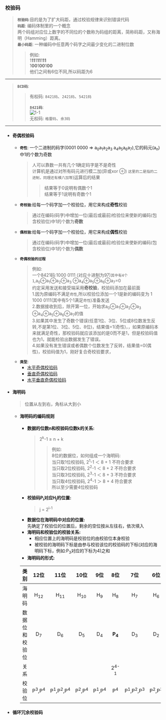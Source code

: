 ### 校验码
  > **`校验码`**:目的是为了扩大码距，通过校验规律来识别错误代码</br>
  **`码距`**: 编码体制里的一个概念</br>
   两个码组对应位上数字的不同位的个数称为码组的距离，简称码距，又称海明（Hamming）距离。</br>
  **`最小码距`**: 一种编码中任意两个码字之间最少变化的二进制位数
  >>例如:</br> 
  1**11**1**11**1**11**</br>
  1**00**1**00**1**00**</br>
  他们之间有6位不同,所以码距为6
  ---
  > **`BCD码`**: </br>
  >> 有权码:</bar>
    `8421码`、`2421码`、`5421码`</br>  
  >> **`8421码`**: </br>
    ![1-1](https://github.com/flysafely/Software-Design-Engineer-Note/blob/master/%E7%AC%AC%E4%B8%80%E7%AB%A0-%E8%AE%A1%E7%AE%97%E6%9C%BA%E7%B3%BB%E7%BB%9F%E7%9F%A5%E8%AF%86/%E6%9C%AC%E7%AB%A0%E5%9B%BE%E4%BE%8B/1-1.jpg)</br>
     无权码:</bar>
    `格雷码`、`余3码`</bar>
  ---
  + #### 奇偶校验码
    + **`奇性`**: 一个二进制的码字(0001 0000 => a<sub>0</sub>a<sub>1</sub>a<sub>2</sub>a<sub>3</sub> a<sub>4</sub>a<sub>5</sub>a<sub>6</sub>a<sub>7</sub>),它的码元(a<sub>n</sub>)中1的个数为奇数
      > 人可以靠数一共有几个1确定码字是不是奇性</br>
      计算机是通过对所有码元进行模二加(异或xor ⊕) `这里的二是指的二进制，同理还有模八加等`)运算后的结果
      >> 结果等于0说明有偶数个1</br>结果等于1说明有奇数个1
    + **`奇校验`**:给每一个码字加一个校验位，用它来构成**奇性**校验
      > 通过在编码(码字)中增加一位(最后或最前)检验位来使新的编码(包含校验位)中1的个数为**奇数**
    + **`偶校验`**:给每一个码字加一个校验位，用它来构成**偶性**校验
      > 通过在编码(码字)中增加一位(最后或最前)检验位来使新的编码(包含校验位)中1的个数为**偶数**
    + **`奇偶校验的过程`**
      > 例如:</br>
      一个8421码:1000 0111 (对应十进制为97)`其中有4个1`,a<sub>0</sub>⊕a<sub>1</sub>⊕a<sub>2</sub>⊕a<sub>3</sub> ⊕a<sub>4</sub>⊕a<sub>5</sub>⊕a<sub>6</sub>⊕a<sub>7</sub>=0</br>
      约定采用发送和接受端采用**奇校验**，校验码添加在最前面</br>
      1.因为原编码不满足`奇性`,所以校验位添加一个1是新的编码变为 1 1000 0111(其中有5个1满足`奇性`)准备发送</br>
      2.数据接收到后，除开第一位，开始求a<sub>0</sub>⊕a<sub>1</sub>⊕a<sub>2</sub>⊕a<sub>3</sub> ⊕a<sub>4</sub>⊕a<sub>5</sub>⊕a<sub>6</sub>⊕a<sub>7</sub>的值</br>
      3.如果其中发生了奇数个错误(任意1位、3位、5位或8位数发生反转,不是第1位、3位、5位、8位)，结果值=1(奇性)，，如果原编码本来就满足奇性，那校验码就应该添加的是0而不是1，但是校验码值也为1，就能检验出数据发生了错误。</br>
      4.如果没有发生错误或者偶数个位数发生了反转，结果值=0(偶性)，校验码值为1，刚好复合奇校验要求，
    + **`类型`**:
      + [水平奇偶校验码](https://baike.baidu.com/item/%E5%A5%87%E5%81%B6%E6%A0%A1%E9%AA%8C%E7%A0%81/4403451#2_2)
      + [垂直奇偶校验码](https://baike.baidu.com/item/%E5%A5%87%E5%81%B6%E6%A0%A1%E9%AA%8C%E7%A0%81/4403451#2_1)
      + [水平垂直奇偶校验码](https://baike.baidu.com/item/%E5%A5%87%E5%81%B6%E6%A0%A1%E9%AA%8C%E7%A0%81/4403451#2_3)
    
  + #### 海明码
    > 位置从左到右，角标从大到小
    + #### 海明码的编码规则
      + **数据的位数n和校验码位数k的关系:**</br>
        > 2<sup>k</sup>-1 ≥ n + k
        >> 例如:</br>
            8位的数据位，如何组成一个海明码:</br>
            当只取1位校验码, 2<sup>1</sup>-1 ＜ 8 + 1 不符合要求</br>
            当只取2位校验码, 2<sup>2</sup>-1 ＜ 8 + 2 不符合要求</br>
            当只取3位校验码, 2<sup>3</sup>-1 ＜ 8 + 3 不符合要求</br>
            当只取4位校验码, 2<sup>4</sup>-1 ＞ 8 + 4 符合要求</br>
            所以至少需要4位校验码
      + **校验码P<sub>i</sub>对应H<sub>j</sub>的位置:**</br>
        > j = 2<sup>i-1</sup>
      + **数据位在海明码中对应的位置:**</br>
        先确定了校验位的位置后，剩余的空位按从左往右，依次填入
      + **海明码和校验位的校验关系:**
        + 相应位置上的海明码是校验位的由校验位本身校验
        + 被校验的海明码下标是由参与校验该位的校验码的下标(对应的海明码下标，例如:P<sub>3</sub>对应的下标为4)之和
      + **海明码的形式:**</br>
      
       |类别|12位|11位|10位|9位|8位|7位|6位|5位|4位|3位|2位|1位|
       |:-------|:-------:|:------:|:------:|:------:|:------:|:------:|:------:|:------:|:------:|:------:|:------:|:------:
       |海明码|H<sub>12</sub>|H<sub>11</sub>|H<sub>10</sub>|H<sub>9</sub>|H<sub>8</sub>|H<sub>7</sub>|H<sub>6</sub>|H<sub>5</sub>|H<sub>4</sub>|     H<sub>3</sub>|H<sub>1</sub>|H<sub>1</sub></br>|
       |数据位和校验位|D<sub>7</sub>|D<sub>6</sub>|D<sub>5</sub>|D<sub>4</sub>|**P<sub>4</sub>**|D<sub>3</sub>|D<sub>2</sub>|D<sub>1</sub>|**P<sub>3</sub>**|D<sub>0</sub>|**P<sub>2</sub>**|**P<sub>1</sub>**|
       |关系|||||2<sup>4-1</sup>||||2<sup>3-1</sup>||2<sup>2-1</sup>|2<sup>1-1</sup>|
       |校验位|P<sup>3</sup>,P<sup>4</sup>|P<sup>1</sup>,P<sup>2</sup>,P<sup>4</sup>|P<sup>2</sup>,P<sup>4</sup>|P<sup>1</sup>,P<sup>4</sup>|P<sup>4</sup>|P<sup>1</sup>,P<sup>2</sup>,P<sup>3</sup>|P<sup>2</sup>,P<sup>3</sup>|P<sup>1</sup>,P<sup>3</sup>|P<sup>3</sup>|P<sup>1</sup>,P<sup>2</sup>|P<sup>2</sup>|P<sup>1</sup>|
       

  + #### 循环冗余校验码
